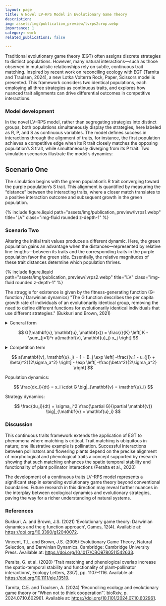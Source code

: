 ```yaml
---
layout: page
title: A Novel LV-RPS Model in Evolutionary Game Theory
description:
img: assets/img/publication_preview/lvrps2crop.webp
importance: 1
category: work
related_publications: false

---
```


Traditional evolutionary game theory (EGT) often assigns discrete strategies to distinct populations. However, many natural interactions—such as those observed in mutualistic relationships rely on subtle, continuous trait matching. Inspired by recent work on reconciling ecology with EGT (Tarnita and Traulsen, 2024), a new Lotka Volterra Rock, Paper, Scissors model is presented. This framework considers two identical populations, each employing all three strategies as continuous traits, and explores how nuanced trait alignments can drive differential outcomes in competitive interactions.

### Model development
In the novel LV–RPS model, rather than segregating strategies into distinct groups, both populations simultaneously display the strategies, here labeled as R, P, and S as continuous variables. The model defines success in interactions through the alignment of traits, for instance, the first population achieves a competitive edge when its R trait closely matches the opposing population’s S trait, while simultaneously diverging from its P trait.
Two simulation scenarios illustrate the model’s dynamics:

## Scenario One

The simulation begins with the green population’s R trait converging toward the purple population’s S trait. This alignment is quantified by measuring the “distance” between the interacting traits, where a closer match translates to a positive interaction outcome and subsequent growth in the green population.

<div class="row">
    <div class="col-sm mt-3 mt-md-0">
    {% include figure.liquid path="assets/img/publication_preview/lvrps1.webp" title="LV" class="img-fluid rounded z-depth-1" %}
    </div>
</div>
<div class="">
</div>

### Scenario Two

Altering the initial trait values produces a different dynamic. Here, the green population gains an advantage when the distances—represented by relative line lengths—between its traits and the corresponding traits in the purple population favor the green side. Essentially, the relative magnitudes of these trait distances determine which population thrives.

<div class="row">
    <div class="col-sm mt-3 mt-md-0">
    {% include figure.liquid path="assets/img/publication_preview/lvrps2.webp" title="LV" class="img-fluid rounded z-depth-1" %}
    </div>
</div>
<div class="">
</div>


The struggle for existence is given by the fitness-generating function (G-function / Darwinian dynamics) "The G function describes the per capita growth rate of individuals of an evolutionarily identical group, removing the need to define different functions for evolutionarily identical individuals that use different strategies." (Bukkuri and Brown, 2021)

<details>
 <summary>General form</summary>
 $$
  G(\mathbf{v}, \mathbf{u}, \mathbf{x}) \big|_{\mathbf{v} = \mathbf{u}_i}
 $$
</details>

$$
G(\mathbf{v}, \mathbf{u}, \mathbf{x}) = \frac{r}{K} \left[ K - \sum_{j=1}^r a(\mathbf{v}, \mathbf{u}_j) x_j \right]
$$

<details>
 <summary>Competition term</summary>
 The competition term is a normal distribution with respect to v and takes on a maximum when v =uj. Its variance, σ2 a, determines how quickly the competition coefficient changes as competitors deviate in their strategy values. A large variance means that the competition coefficient changes slowly with changes in v. The term β introduces an asymmetry into the competition. When β>0, an individual with a larger value for v1 has a larger negative effect on an individual with a smaller v1.
</details>

$$
a(\mathbf{v}, \mathbf{u}_j) = 1 + B_j \exp \left[ -\frac{(v_1 - u_{j1} + \beta)^2}{2\sigma_a^2} \right] - \exp \left[ -\frac{\beta^2}{2\sigma_a^2} \right]
$$

Population dynamics:

$$
\frac{dx_i}{dt} = x_i \cdot G \big|_{\mathbf{v} = \mathbf{u}_i}
$$

Strategy dynamics:

$$
\frac{du_i}{dt} = \sigma_i^2 \frac{\partial G}{\partial \mathbf{v}} \big|_{\mathbf{v} = \mathbf{u}_i}
$$

### Discussion

This continuous traits framework extends the application of EGT to phenomena where matching is critical. Trait matching is ubiquitous in nature; one illustrative example is pollination. Successful interactions between pollinators and flowering plants depend on the precise alignment of morphological and phenological traits a concept supported by research showing that such matching enhances the spatio temporal stability and functionality of plant pollinator interactions (Peralta et al., 2020) 

The development of a continuous traits LV–RPS model represents a significant step in extending evolutionary game theory beyond conventional boundaries. Future research in this direction may reveal further nuances in the interplay between ecological dynamics and evolutionary strategies, paving the way for a richer understanding of natural systems.

### References

Bukkuri, A. and Brown, J.S. (2021) ‘Evolutionary game theory: Darwinian dynamics and the g function approach’, Games, 12(4). Available at: https://doi.org/10.3390/g12040072.

Vincent, T.L. and Brown, J.S. (2005) Evolutionary Game Theory, Natural Selection, and Darwinian Dynamics. Cambridge: Cambridge University Press. Available at: https://doi.org/10.1017/CBO9780511542633.

Peralta, G. et al. (2020) ‘Trait matching and phenological overlap increase the spatio-temporal stability and functionality of plant–pollinator interactions’, Ecology Letters, 23(7), pp. 1107–1116. Available at: https://doi.org/10.1111/ele.13510.

Tarnita, C.E. and Traulsen, A. (2024) ‘Reconciling ecology and evolutionary game theory or “When not to think cooperation”’. bioRxiv, p. 2024.07.10.602961. Available at: https://doi.org/10.1101/2024.07.10.602961.